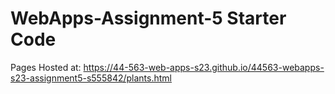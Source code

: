 # WebApps-Assignment-5 Starter Code
Pages Hosted at: <https://44-563-web-apps-s23.github.io/44563-webapps-s23-assignment5-s555842/plants.html>

